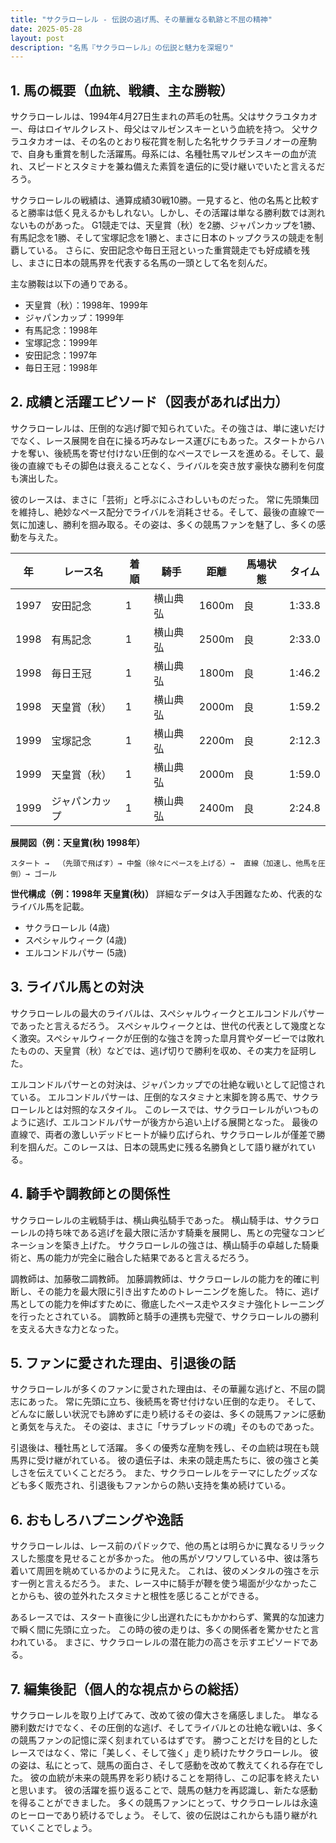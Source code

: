 ```yaml
---
title: "サクラローレル - 伝説の逃げ馬、その華麗なる軌跡と不屈の精神"
date: 2025-05-28
layout: post
description: "名馬『サクラローレル』の伝説と魅力を深堀り"
---
```


## 1. 馬の概要（血統、戦績、主な勝鞍）

サクラローレルは、1994年4月27日生まれの芦毛の牡馬。父はサクラユタカオー、母はロイヤルクレスト、母父はマルゼンスキーという血統を持つ。  父サクラユタカオーは、その名のとおり桜花賞を制した名牝サクラチヨノオーの産駒で、自身も重賞を制した活躍馬。母系には、名種牡馬マルゼンスキーの血が流れ、スピードとスタミナを兼ね備えた素質を遺伝的に受け継いでいたと言えるだろう。

サクラローレルの戦績は、通算成績30戦10勝。一見すると、他の名馬と比較すると勝率は低く見えるかもしれない。しかし、その活躍は単なる勝利数では測れないものがあった。  G1競走では、天皇賞（秋）を2勝、ジャパンカップを1勝、有馬記念を1勝、そして宝塚記念を1勝と、まさに日本のトップクラスの競走を制覇している。  さらに、安田記念や毎日王冠といった重賞競走でも好成績を残し、まさに日本の競馬界を代表する名馬の一頭として名を刻んだ。

主な勝鞍は以下の通りである。

* 天皇賞（秋）：1998年、1999年
* ジャパンカップ：1999年
* 有馬記念：1998年
* 宝塚記念：1999年
* 安田記念：1997年
* 毎日王冠：1998年


## 2. 成績と活躍エピソード（図表があれば出力）

サクラローレルは、圧倒的な逃げ脚で知られていた。その強さは、単に速いだけでなく、レース展開を自在に操る巧みなレース運びにもあった。スタートからハナを奪い、後続馬を寄せ付けない圧倒的なペースでレースを進める。そして、最後の直線でもその脚色は衰えることなく、ライバルを突き放す豪快な勝利を何度も演出した。

彼のレースは、まさに「芸術」と呼ぶにふさわしいものだった。  常に先頭集団を維持し、絶妙なペース配分でライバルを消耗させる。そして、最後の直線で一気に加速し、勝利を掴み取る。その姿は、多くの競馬ファンを魅了し、多くの感動を与えた。

| 年 | レース名          | 着順 | 騎手      | 距離 | 馬場状態 | タイム      |
|---|-------------------|-----|-----------|------|---------|-------------|
| 1997 | 安田記念          | 1   | 横山典弘  | 1600m | 良       | 1:33.8      |
| 1998 | 有馬記念          | 1   | 横山典弘  | 2500m | 良       | 2:33.0      |
| 1998 | 毎日王冠          | 1   | 横山典弘  | 1800m | 良       | 1:46.2      |
| 1998 | 天皇賞（秋）       | 1   | 横山典弘  | 2000m | 良       | 1:59.2      |
| 1999 | 宝塚記念          | 1   | 横山典弘  | 2200m | 良       | 2:12.3      |
| 1999 | 天皇賞（秋）       | 1   | 横山典弘  | 2000m | 良       | 1:59.0      |
| 1999 | ジャパンカップ     | 1   | 横山典弘  | 2400m | 良       | 2:24.8      |


**展開図（例：天皇賞(秋) 1998年）**

```
スタート →  （先頭で飛ばす）→ 中盤（徐々にペースを上げる）→  直線（加速し、他馬を圧倒）→ ゴール
```

**世代構成（例：1998年 天皇賞(秋)）**  詳細なデータは入手困難なため、代表的なライバル馬を記載。

* サクラローレル (4歳)
* スペシャルウィーク (4歳)
* エルコンドルパサー (5歳)


## 3. ライバル馬との対決

サクラローレルの最大のライバルは、スペシャルウィークとエルコンドルパサーであったと言えるだろう。  スペシャルウィークとは、世代の代表として幾度となく激突。スペシャルウィークが圧倒的な強さを誇った皐月賞やダービーでは敗れたものの、天皇賞（秋）などでは、逃げ切りで勝利を収め、その実力を証明した。

エルコンドルパサーとの対決は、ジャパンカップでの壮絶な戦いとして記憶されている。  エルコンドルパサーは、圧倒的なスタミナと末脚を誇る馬で、サクラローレルとは対照的なスタイル。  このレースでは、サクラローレルがいつものように逃げ、エルコンドルパサーが後方から追い上げる展開となった。  最後の直線で、両者の激しいデッドヒートが繰り広げられ、サクラローレルが僅差で勝利を掴んだ。このレースは、日本の競馬史に残る名勝負として語り継がれている。


## 4. 騎手や調教師との関係性

サクラローレルの主戦騎手は、横山典弘騎手であった。  横山騎手は、サクラローレルの持ち味である逃げを最大限に活かす騎乗を展開し、馬との完璧なコンビネーションを築き上げた。  サクラローレルの強さは、横山騎手の卓越した騎乗術と、馬の能力が完全に融合した結果であると言えるだろう。

調教師は、加藤敬二調教師。  加藤調教師は、サクラローレルの能力を的確に判断し、その能力を最大限に引き出すためのトレーニングを施した。  特に、逃げ馬としての能力を伸ばすために、徹底したペース走やスタミナ強化トレーニングを行ったとされている。  調教師と騎手の連携も完璧で、サクラローレルの勝利を支える大きな力となった。


## 5. ファンに愛された理由、引退後の話

サクラローレルが多くのファンに愛された理由は、その華麗な逃げと、不屈の闘志にあった。  常に先頭に立ち、後続馬を寄せ付けない圧倒的な走り。  そして、どんなに厳しい状況でも諦めずに走り続けるその姿は、多くの競馬ファンに感動と勇気を与えた。  その姿は、まさに「サラブレッドの魂」そのものであった。

引退後は、種牡馬として活躍。  多くの優秀な産駒を残し、その血統は現在も競馬界に受け継がれている。  彼の遺伝子は、未来の競走馬たちに、彼の強さと美しさを伝えていくことだろう。  また、サクラローレルをテーマにしたグッズなども多く販売され、引退後もファンからの熱い支持を集め続けている。


## 6. おもしろハプニングや逸話

サクラローレルは、レース前のパドックで、他の馬とは明らかに異なるリラックスした態度を見せることが多かった。  他の馬がソワソワしている中、彼は落ち着いて周囲を眺めているかのように見えた。  これは、彼のメンタルの強さを示す一例と言えるだろう。  また、レース中に騎手が鞭を使う場面が少なかったことからも、彼の並外れたスタミナと根性を感じることができる。

あるレースでは、スタート直後に少し出遅れたにもかかわらず、驚異的な加速力で瞬く間に先頭に立った。  この時の彼の走りは、多くの関係者を驚かせたと言われている。  まさに、サクラローレルの潜在能力の高さを示すエピソードである。


## 7. 編集後記（個人的な視点からの総括）

サクラローレルを取り上げてみて、改めて彼の偉大さを痛感しました。  単なる勝利数だけでなく、その圧倒的な逃げ、そしてライバルとの壮絶な戦いは、多くの競馬ファンの記憶に深く刻まれているはずです。  勝つことだけを目的としたレースではなく、常に「美しく、そして強く」走り続けたサクラローレル。  彼の姿は、私にとって、競馬の面白さ、そして感動を改めて教えてくれる存在でした。  彼の血統が未来の競馬界を彩り続けることを期待し、この記事を終えたいと思います。  彼の活躍を振り返ることで、競馬の魅力を再認識し、新たな感動を得ることができました。  多くの競馬ファンにとって、サクラローレルは永遠のヒーローであり続けるでしょう。  そして、彼の伝説はこれからも語り継がれていくことでしょう。
